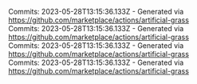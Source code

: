 Commits: 2023-05-28T13:15:36.133Z - Generated via https://github.com/marketplace/actions/artificial-grass
<br>
Commits: 2023-05-28T13:15:36.133Z - Generated via https://github.com/marketplace/actions/artificial-grass
<br>
Commits: 2023-05-28T13:15:36.133Z - Generated via https://github.com/marketplace/actions/artificial-grass
<br>
Commits: 2023-05-28T13:15:36.133Z - Generated via https://github.com/marketplace/actions/artificial-grass
<br>
